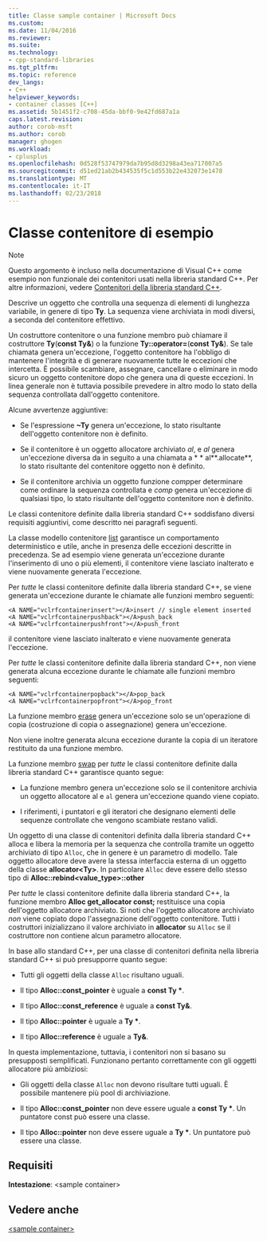 ```yaml
---
title: Classe sample container | Microsoft Docs
ms.custom: 
ms.date: 11/04/2016
ms.reviewer: 
ms.suite: 
ms.technology:
- cpp-standard-libraries
ms.tgt_pltfrm: 
ms.topic: reference
dev_langs:
- C++
helpviewer_keywords:
- container classes [C++]
ms.assetid: 5b1451f2-c708-45da-bbf0-9e42fd687a1a
caps.latest.revision: 
author: corob-msft
ms.author: corob
manager: ghogen
ms.workload:
- cplusplus
ms.openlocfilehash: 0d528f53747979da7b95d8d3298a43ea717007a5
ms.sourcegitcommit: d51ed21ab2b434535f5c1d553b22e432073e1478
ms.translationtype: MT
ms.contentlocale: it-IT
ms.lasthandoff: 02/23/2018
---
```

# <a name="sample-container-class"></a>Classe contenitore di esempio
> [!NOTE]
>  Questo argomento è incluso nella documentazione di Visual C++ come esempio non funzionale dei contenitori usati nella libreria standard C++. Per altre informazioni, vedere [Contenitori della libreria standard C++](../standard-library/stl-containers.md).  
  
 Descrive un oggetto che controlla una sequenza di elementi di lunghezza variabile, in genere di tipo **Ty**. La sequenza viene archiviata in modi diversi, a seconda del contenitore effettivo.  
  
 Un costruttore contenitore o una funzione membro può chiamare il costruttore **Ty**(**const Ty&**) o la funzione **Ty::operator=**(**const Ty&**). Se tale chiamata genera un'eccezione, l'oggetto contenitore ha l'obbligo di mantenere l'integrità e di generare nuovamente tutte le eccezioni che intercetta. È possibile scambiare, assegnare, cancellare o eliminare in modo sicuro un oggetto contenitore dopo che genera una di queste eccezioni. In linea generale non è tuttavia possibile prevedere in altro modo lo stato della sequenza controllata dall'oggetto contenitore.  
  
 Alcune avvertenze aggiuntive:  
  
-   Se l'espressione **~Ty** genera un'eccezione, lo stato risultante dell'oggetto contenitore non è definito.  
  
-   Se il contenitore è un oggetto allocatore archiviato *al*, e *al* genera un'eccezione diversa da in seguito a una chiamata a * * al**.allocate**, lo stato risultante del contenitore oggetto non è definito.  
  
-   Se il contenitore archivia un oggetto funzione *comp*per determinare come ordinare la sequenza controllata e *comp* genera un'eccezione di qualsiasi tipo, lo stato risultante dell'oggetto contenitore non è definito.  
  
 Le classi contenitore definite dalla libreria standard C++ soddisfano diversi requisiti aggiuntivi, come descritto nei paragrafi seguenti.  
  
 La classe modello contenitore [list](../standard-library/list-class.md) garantisce un comportamento deterministico e utile, anche in presenza delle eccezioni descritte in precedenza. Se ad esempio viene generata un'eccezione durante l'inserimento di uno o più elementi, il contenitore viene lasciato inalterato e viene nuovamente generata l'eccezione.  
  
 Per *tutte* le classi contenitore definite dalla libreria standard C++, se viene generata un'eccezione durante le chiamate alle funzioni membro seguenti:  
  
```  
<A NAME="vclrfcontainerinsert"></A>insert // single element inserted  
<A NAME="vclrfcontainerpushback"></A>push_back  
<A NAME="vclrfcontainerpushfront"></A>push_front  
```  
  
 il contenitore viene lasciato inalterato e viene nuovamente generata l'eccezione.  
  
 Per *tutte* le classi contenitore definite dalla libreria standard C++, non viene generata alcuna eccezione durante le chiamate alle funzioni membro seguenti:  
  
```  
<A NAME="vclrfcontainerpopback"></A>pop_back  
<A NAME="vclrfcontainerpopfront"></A>pop_front  
```  
  
 La funzione membro [erase](../standard-library/container-class-erase.md) genera un'eccezione solo se un'operazione di copia (costruzione di copia o assegnazione) genera un'eccezione.  
  
 Non viene inoltre generata alcuna eccezione durante la copia di un iteratore restituito da una funzione membro.  
  
 La funzione membro [swap](../standard-library/container-class-swap.md) per *tutte* le classi contenitore definite dalla libreria standard C++ garantisce quanto segue:  
  
-   La funzione membro genera un'eccezione solo se il contenitore archivia un oggetto allocatore al e `al` genera un'eccezione quando viene copiato.  
  
-   I riferimenti, i puntatori e gli iteratori che designano elementi delle sequenze controllate che vengono scambiate restano validi.  
  
 Un oggetto di una classe di contenitori definita dalla libreria standard C++ alloca e libera la memoria per la sequenza che controlla tramite un oggetto archiviato di tipo `Alloc`, che in genere è un parametro di modello. Tale oggetto allocatore deve avere la stessa interfaccia esterna di un oggetto della classe **allocator\<Ty>**. In particolare `Alloc` deve essere dello stesso tipo di **Alloc::rebind<value_type>::other**  
  
 Per *tutte* le classi contenitore definite dalla libreria standard C++, la funzione membro **Alloc get_allocator const;** restituisce una copia dell'oggetto allocatore archiviato. Si noti che l'oggetto allocatore archiviato *non* viene copiato dopo l'assegnazione dell'oggetto contenitore. Tutti i costruttori inizializzano il valore archiviato in **allocator** su `Alloc` se il costruttore non contiene alcun parametro allocatore.  
  
 In base allo standard C++, per una classe di contenitori definita nella libreria standard C++ si può presupporre quanto segue:  
  
-   Tutti gli oggetti della classe `Alloc` risultano uguali.  
  
-   Il tipo **Alloc::const_pointer** è uguale a **const Ty \***.  
  
-   Il tipo **Alloc::const_reference** è uguale a **const Ty&**.  
  
-   Il tipo **Alloc::pointer** è uguale a **Ty \***.  
  
-   Il tipo **Alloc::reference** è uguale a **Ty&**.  
  
 In questa implementazione, tuttavia, i contenitori non si basano su presupposti semplificati. Funzionano pertanto correttamente con gli oggetti allocatore più ambiziosi:  
  
-   Gli oggetti della classe `Alloc` non devono risultare tutti uguali. È possibile mantenere più pool di archiviazione.  
  
-   Il tipo **Alloc::const_pointer** non deve essere uguale a **const Ty \***. Un puntatore const può essere una classe.  
  
-   Il tipo **Alloc::pointer** non deve essere uguale a **Ty \***. Un puntatore può essere una classe.  
  
## <a name="requirements"></a>Requisiti  
 **Intestazione**: \<sample container>  
  
## <a name="see-also"></a>Vedere anche  
 [\<sample container>](../standard-library/sample-container.md)

